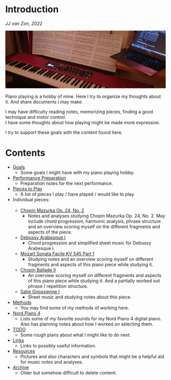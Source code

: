 Introduction
============

*JJ van Zon, 2022*

![](resources/photo-jjs-piano-laptop-sheet-music-analysis-wide.jpg)

Piano playing is a hobby of mine. Here I try to organize my thoughts about it. And share documents I may make.

I may have difficulty reading notes, memorizing pieces, finding a good technique and motor control.  
I have some thoughts about how playing might be made more expressive.  

I try to support these goals with the content found here.  

Contents
========

- [Goals](goals.md)
    - Some goals I might have with my piano playing hobby.
- [Performance Preparation](performance-preparation.md)
    - Preparation notes for the next performance.
- [Pieces to Play](pieces-to-play.md)
    - A list of pieces I play / have played / would like to play.
- Individual pieces:
    <br/><br/>
    - [Chopin Mazurka Op. 24, No. 2](chopin-mazurka-op-24-no-2)
        - Notes and analyses studying Chopin Mazurka Op. 24, No. 2. May include chord progression, harmonic analysis, phrase structure and an overview scoring myself on the different fragments and aspects of the piece.
    - [Debussy Arabesque Ⅰ](debussy-arabesque-1)
        - Chord progression and simplified sheet music for Debussy Arabesque Ⅰ.
    - [Mozart Sonata Facile KV 545 Part 1](mozart-sonata-facile-part-1)
        - Studying notes and an overview scoring myself on different fragments and aspects of this piano piece while studying it.
    - [Chopin Ballade Ⅱ](chopin-ballade-2)
        - An overview scoring myself on different fragments and aspects of this piano piece while studying it. And a partially worked out phrase / repetition structure.
    - [Satie Gnossienne Ⅰ](satie-gnossienne-1)
        - Sheet music and studying notes about this piece.
- [Methods](methods)
    - You may find some of my methods of working here.
- [Nord Piano 4](nord-piano-4)
    - Lists some of my favorite sounds for my Nord Piano 4 digital piano. Also has planning notes about how I worked on selecting them.
- [TODO](todo.md)
    - Some rough plans about what I might like to do next.
- [Links](links.md)
    - Links to possibly useful information.
- [Resources](resources)
    - Pictures and also characters and symbols that might be a helpful aid for music notes and analyses.
- [Archive](archive)
    - Older but somehow difficult to delete content.